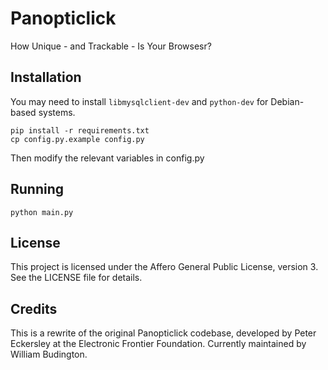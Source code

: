 # Panopticlick

How Unique - and Trackable - Is Your Browsesr?

## Installation

You may need to install `libmysqlclient-dev` and `python-dev` for Debian-based systems.

    pip install -r requirements.txt
    cp config.py.example config.py

Then modify the relevant variables in config.py

## Running

    python main.py

## License

This project is licensed under the Affero General Public License, version 3.  See the LICENSE file for details.

## Credits

This is a rewrite of the original Panopticlick codebase, developed by Peter Eckersley at the Electronic Frontier Foundation.  Currently maintained by William Budington.
